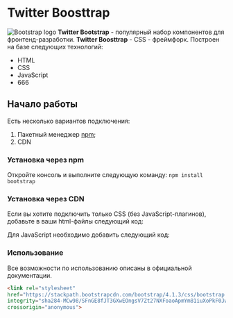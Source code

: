 # Twitter Boosttrap
![Bootstrap logo](https://i.imgur.com/qhtywl2.png)
**Twitter Bootstrap** - популярный набор компонентов для фронтенд-разработки.
**Twitter Boosttrap** - CSS - фреймфорк.
Построен на базе следующих технологий:
* HTML
* CSS
* JavaScript
* 666
## Начало работы
Есть несколько вариантов подключения:
1. Пакетный менеджер [npm](https://npmjs.com);
1. CDN
### Установка через npm
Откройте консоль и выполните следующую команду: `npm install bootstrap`

### Установка через CDN
Если вы хотите подключить только CSS (без JavaScript-плагинов),
добавьте в ваши html-файлы следующий код:

Для JavaScript необходимо добавить следующий код:

### Использование
Все возможности по использованию описаны в официальной документации.

```html
<link rel="stylesheet"
href="https://stackpath.bootstrapcdn.com/bootstrap/4.1.3/css/bootstrap.min.css"
integrity="sha284-MCw98/SFnGE8fJT3GXwEOngsV7Zt27NXFoaoApmYm81iuXoPkF0JwJ8ERdknLPMO"
crossorigin="anonymous">
```
